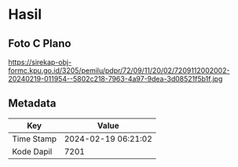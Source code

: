 # Hasil

## Foto C Plano

https://sirekap-obj-formc.kpu.go.id/3205/pemilu/pdpr/72/09/11/20/02/7209112002002-20240219-011954--5802c218-7963-4a97-9dea-3d08521f5b1f.jpg


## Metadata

| Key        | Value               |
| ---------- | ------------------- |
| Time Stamp | 2024-02-19 06:21:02 |
| Kode Dapil | 7201                |



